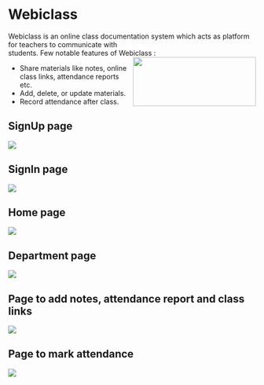 # Webiclass
Webiclass is an online class documentation system which acts as platform for teachers to communicate with <br> students. 
Few notable features of Webiclass : 
<img src="https://user-images.githubusercontent.com/58678684/116209917-00612e80-a760-11eb-9291-8f0289a7cc30.png" align="right" width="250" height="100"/>
* Share materials like notes, online class links, attendance reports etc. 
* Add, delete, or update materials.
* Record attendance after class.

## SignUp page
<img src="https://user-images.githubusercontent.com/58678684/116207160-35b84d00-a75d-11eb-9c2d-c3bbfaf533a8.png" />

## SignIn page
<img src="https://user-images.githubusercontent.com/58678684/116207064-191c1500-a75d-11eb-9107-c734d82c6b2a.png" />

## Home page
<img src="https://user-images.githubusercontent.com/58678684/116207162-3650e380-a75d-11eb-9108-f38572697cb2.png" />

## Department page 
<img src="https://user-images.githubusercontent.com/58678684/116207165-37821080-a75d-11eb-8090-75b6285a319c.png" />

## Page to add notes, attendance report and class links
<img src="https://user-images.githubusercontent.com/58678684/116207169-38b33d80-a75d-11eb-8831-ee7b0f30851b.png" />

## Page to mark attendance
<img src="https://user-images.githubusercontent.com/58678684/116213846-c09c4600-a763-11eb-9d7c-e72a282dc5e1.png" />
